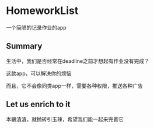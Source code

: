 # HomeworkList
一个简陋的记录作业的app
## Summary
生活中，我们是否经常在deadline之前才想起有作业没有完成？


这款app，可以解决你的烦恼


而且，它不会像同类app一样，需要各种权限，推送各种广告
## Let us enrich to it
本鶸渣渣，就抛砖引玉辣，希望我们能一起来完善它
